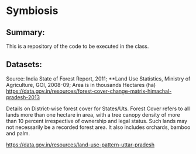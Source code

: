 # Symbiosis

## Summary:
This is a repository of the code to be executed in the class.

## Datasets:
Source: India State of Forest Report, 2011; **Land Use Statistics, Ministry of Agriculture, GOI, 2008-09; Area is in thousands Hectares (ha)
https://data.gov.in/resources/forest-cover-change-matrix-himachal-pradesh-2013

Details on District-wise forest cover for States/Uts. Forest Cover refers to all lands more than one hectare in area, with a tree canopy density of more than 10 percent irrespective of ownership and legal status. Such lands may not necessarily be a recorded forest area. It also includes orchards, bamboo and palm.

https://data.gov.in/resources/land-use-pattern-uttar-pradesh
